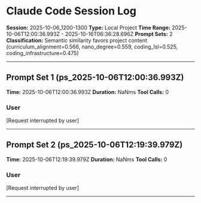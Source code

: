 # Claude Code Session Log

**Session:** 2025-10-06_1200-1300
**Type:** Local Project
**Time Range:** 2025-10-06T12:00:36.993Z - 2025-10-16T06:36:28.696Z
**Prompt Sets:** 2
**Classification:** Semantic similarity favors project content (curriculum_alignment=0.566, nano_degree=0.559, coding_lsl=0.525, coding_infrastructure=0.475)

---

<a name="ps_2025-10-06T12:00:36.993Z"></a>
## Prompt Set 1 (ps_2025-10-06T12:00:36.993Z)

**Time:** 2025-10-06T12:00:36.993Z
**Duration:** NaNms
**Tool Calls:** 0

### User

[Request interrupted by user]

---

<a name="ps_2025-10-06T12:19:39.979Z"></a>
## Prompt Set 2 (ps_2025-10-06T12:19:39.979Z)

**Time:** 2025-10-06T12:19:39.979Z
**Duration:** NaNms
**Tool Calls:** 0

### User

[Request interrupted by user]

---

